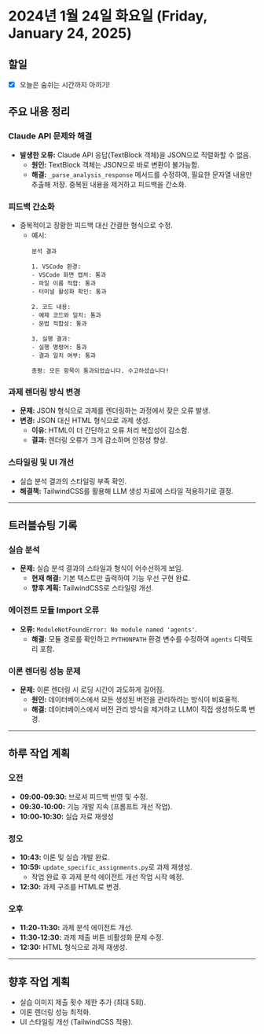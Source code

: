 # 2024년 1월 24일 화요일 (Friday, January 24, 2025)
## 할일
- [x] 오늘은 숨쉬는 시간까지 아끼기!

## 주요 내용 정리

### Claude API 문제와 해결
- **발생한 오류:** Claude API 응답(TextBlock 객체)을 JSON으로 직렬화할 수 없음.
  - **원인:** TextBlock 객체는 JSON으로 바로 변환이 불가능함.
  - **해결:** `_parse_analysis_response` 메서드를 수정하여, 필요한 문자열 내용만 추출해 저장. 중복된 내용을 제거하고 피드백을 간소화.

### 피드백 간소화
- 중복적이고 장황한 피드백 대신 간결한 형식으로 수정.
  - 예시:
    ```
    분석 결과

    1. VSCode 환경:
    - VSCode 화면 캡처: 통과
    - 파일 이름 적합: 통과
    - 터미널 활성화 확인: 통과

    2. 코드 내용:
    - 예제 코드와 일치: 통과
    - 문법 적합성: 통과

    3. 실행 결과:
    - 실행 명령어: 통과
    - 결과 일치 여부: 통과

    총평: 모든 항목이 통과되었습니다. 수고하셨습니다!
    ```

### 과제 렌더링 방식 변경
- **문제:** JSON 형식으로 과제를 렌더링하는 과정에서 잦은 오류 발생.
- **변경:** JSON 대신 HTML 형식으로 과제 생성.
  - **이유:** HTML이 더 간단하고 오류 처리 복잡성이 감소함.
  - **결과:** 렌더링 오류가 크게 감소하며 안정성 향상.

### 스타일링 및 UI 개선
- 실습 분석 결과의 스타일링 부족 확인.
- **해결책:** TailwindCSS를 활용해 LLM 생성 자료에 스타일 적용하기로 결정.

---

## 트러블슈팅 기록

### 실습 분석
- **문제:** 실습 분석 결과의 스타일과 형식이 어수선하게 보임.
  - **현재 해결:** 기본 텍스트만 출력하여 기능 우선 구현 완료.
  - **향후 계획:** TailwindCSS로 스타일링 개선.

### 에이전트 모듈 Import 오류
- **오류:** `ModuleNotFoundError: No module named 'agents'`.
  - **해결:** 모듈 경로를 확인하고 `PYTHONPATH` 환경 변수를 수정하여 `agents` 디렉토리 포함.

### 이론 렌더링 성능 문제
- **문제:** 이론 렌더링 시 로딩 시간이 과도하게 길어짐.
  - **원인:** 데이터베이스에서 모든 생성된 버전을 관리하려는 방식이 비효율적.
  - **해결:** 데이터베이스에서 버전 관리 방식을 제거하고 LLM이 직접 생성하도록 변경.

---

## 하루 작업 계획

### 오전
- **09:00-09:30:** 브로셔 피드백 반영 및 수정.
- **09:30-10:00:** 기능 개발 지속 (프롬프트 개선 작업).
- **10:00-10:30:** 실습 자료 재생성

### 정오
- **10:43:** 이론 및 실습 개발 완료.
- **10:59:** `update_specific_assignments.py`로 과제 재생성.
  - 작업 완료 후 과제 분석 에이전트 개선 작업 시작 예정.
- **12:30:** 과제 구조를 HTML로 변경.

### 오후
- **11:20-11:30:** 과제 분석 에이전트 개선.
- **11:30-12:30:** 과제 제출 버튼 비활성화 문제 수정.
- **12:30:** HTML 형식으로 과제 재생성.

---

## 향후 작업 계획
- 실습 이미지 제출 횟수 제한 추가 (최대 5회).
- 이론 렌더링 성능 최적화.
- UI 스타일링 개선 (TailwindCSS 적용).

